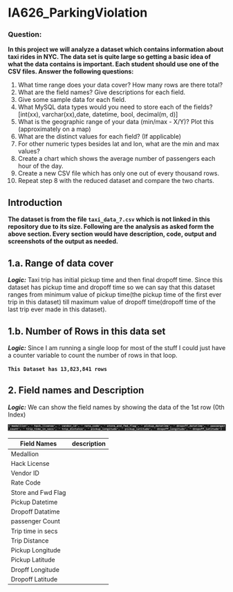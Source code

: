 # IA626_ParkingViolation

### Question:

__In this project we will analyze a dataset which contains information about taxi rides in NYC.  The data set is quite large so getting a basic idea of what the data contains is important.  Each student should use one of the CSV files.  Answer the following questions:__

1. What time range does your data cover?  How many rows are there total?
2. What are the field names?  Give descriptions for each field.
3. Give some sample data for each field.
4. What MySQL data types would you need to store each of the fields? [int(xx), varchar(xx),date, datetime, bool, decimal(m, d)]
5. What is the geographic range of your data (min/max - X/Y)? Plot this (approximately on a map)
6. What are the distinct values for each field? (If applicable)
7. For other numeric types besides lat and lon, what are the min and max values?
8. Create a chart which shows the average number of passengers each hour of the day.
9. Create a new CSV file which has only one out of every thousand rows.
10. Repeat step 8 with the reduced dataset and compare the two charts.

## Introduction

__The dataset is from the file `taxi_data_7.csv` which is not linked in this repository due to its size. Following are the analysis as asked form the above section. Every section would have description, code, output and screenshots of the output as needed.__

## 1.a. Range of data cover

___Logic:___ Taxi trip has initial pickup time and then final dropoff time. Since this dataset has pickup time and dropoff time so we can say that this dataset ranges from minimum value of pickup time(the pickup time of the first ever trip in this dataset) till maximum value of dropoff time(dropoff time of the last trip ever made in this dataset).

## 1.b. Number of Rows in this data set

___Logic:___ Since I am running a single loop for most of the stuff I could just have a counter variable to count the number of rows in that loop.

__`This Dataset has 13,823,841 rows`__

## 2. Field names and Description

___Logic:___ We can show the field names by showing the data of the 1st row (0th Index)

![Fields Names in the DataSet](/Images/Field_Names.png)

__Field Names__ | __description__
-------------|------------
Medallion |
Hack License|
Vendor ID|
Rate Code|
Store and Fwd Flag|
Pickup Datetime|
Dropoff Datatime|
passenger Count|
Trip time in secs|
Trip Distance|
Pickup Longitude|
Pickup Latitude|
Dropff Longitude|
Dropoff Latitude|
